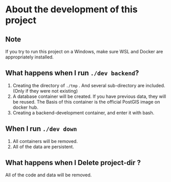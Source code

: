 # About the development of this project

## Note

If you try to run this project on a Windows, make sure WSL and Docker are appropriately installed.

## What happens when I run `./dev backend`?

1. Creating the directory of `./tmp` . And several sub-directory are included. (Only if they were not existing)
1. A database container will be created. If you have previous data, they will be reused. The Basis of this container is the official PostGIS image on docker hub.
1. Creating a backend-development container, and enter it with bash.

## When I run `./dev down`

1. All containers will be removed.
1. All of the data are persistent.

## What happens when I Delete project-dir ?

All of the code and data will be removed.
